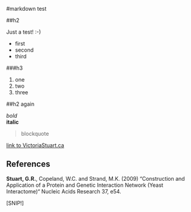 #markdown test

##h2

Just a test!  :-)

* first
* second
* third

###h3

1. one
2. two
3. three

##h2 again

*bold*<br>
**italic**
>blockquote

[link to VictoriaStuart.ca](http://VictoriaStuart.ca)

## References

**Stuart, G.R.**, Copeland, W.C. and Strand, M.K. (2009) “Construction and Application of a Protein and Genetic Interaction Network (Yeast Interactome)“ Nucleic Acids Research 37, e54.

[SNIP!]

